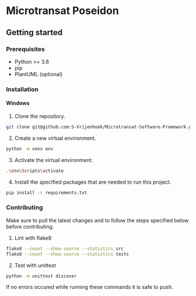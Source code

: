 # Microtransat Poseidon

## Getting started

### Prerequisites

* Python >= 3.8
* pip
* PlantUML (optional)

### Installation

#### Windows
1. Clone the repository.
```bash
git clone git@github.com:S-Vrijenhoek/Microtransat-Software-Framework.git
``` 
2. Create a new virtual environment.
```bash
python -m venv env
``` 
3. Activate the virtual environment.
```bash
.\env\Scripts\activate
``` 
4. Install the specified packages that are needed to run this project.
```bash
pip install -r requirements.txt
``` 

### Contributing
Make sure to pull the latest changes and to follow the steps specified below before contributing. 
1. Lint with flake8
```bash
flake8 --count --show-source --statistics src
flake8 --count --show-source --statistics tests
``` 
2. Test with unittest
```bash
python -m unittest discover
``` 
If no errors occured while running these commands it is safe to push.
